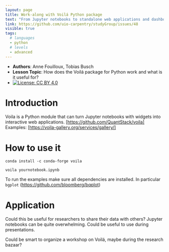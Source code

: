```yaml
---
layout: page
title: Work-along with Voilá Python package
text: "From Jupyter notebooks to standalone web applications and dashboards"
link: https://github.com/uio-carpentry/studyGroup/issues/48
visible: true
tags:
  # languages
  - python
  # levels
  - advanced
---
```


<!-- change visible to true if you want it on the site -->
<!-- remove any tags listed above that are not relevant -->

 - **Authors**: Anne Fouilloux, Tobias Busch
 - **Lesson Topic**: How does the Voilá package for Python work and what is it useful for?
 - [![License: CC BY 4.0](https://img.shields.io/badge/License-CC%20BY%204.0-lightgrey.svg)](https://creativecommons.org/licenses/by/4.0/)
 
# Introduction

Voila is a Python module that can turn Jupyter notebooks with widgets into interactive web applications.
[https://github.com/QuantStack/voila]
Examples: [https://voila-gallery.org/services/gallery/]
 
# How to use it

```conda install -c conda-forge voila```

```voila yournotebook.ipynb```
 
To run the examples make sure all dependencies are installed. In particular ```bgplot``` (https://github.com/bloomberg/bqplot)
 
# Application

Could this be useful for researchers to share their data with others? Jupyter notebooks can be quite overwhelming. Could be useful to use during presentations.

Could be smart to organize a workshop on Voilá, maybe during the research bazaar?
 

